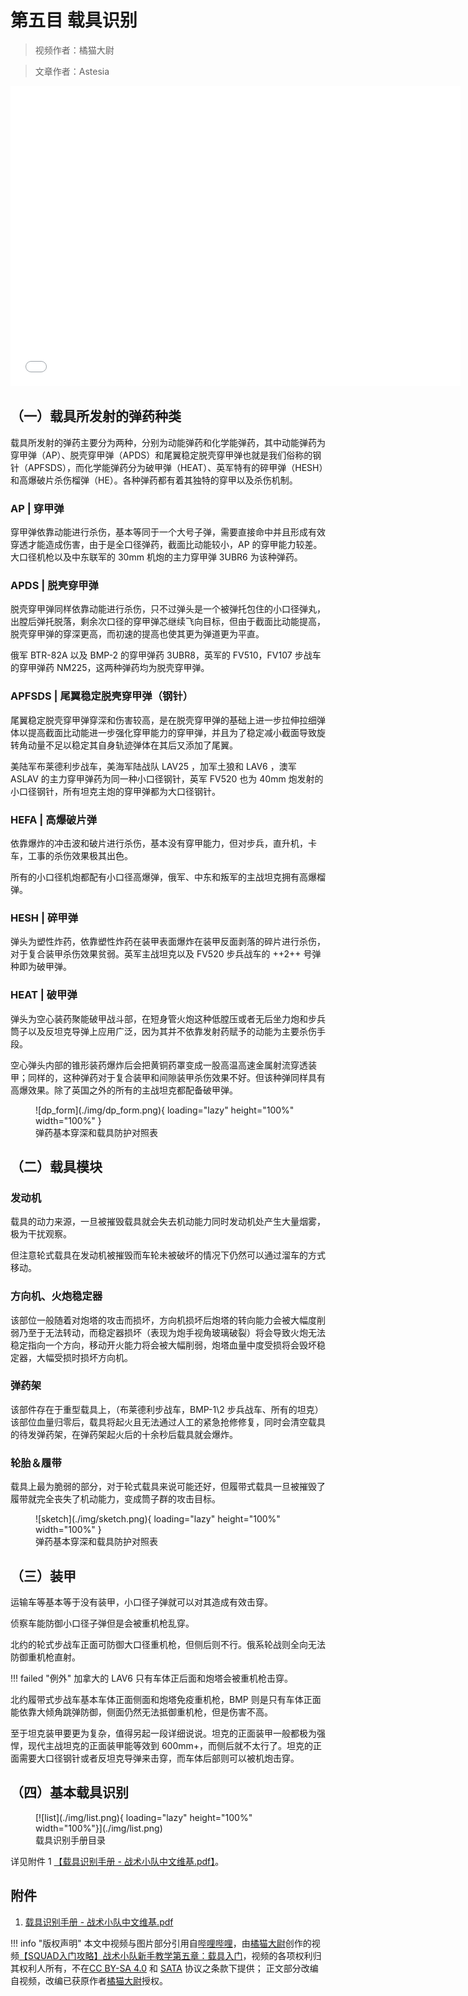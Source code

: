# 第五目 载具识别

> 视频作者：橘猫大尉

> 文章作者：Astesia

<iframe src="//player.bilibili.com/player.html?aid=768296601&bvid=BV1hr4y1H7ZQ&cid=580650402&page=1" height="480" width="720" scrolling="no" border="0" frameborder="no" framespacing="0" allowfullscreen="true"> </iframe>

## （一）载具所发射的弹药种类

载具所发射的弹药主要分为两种，分别为动能弹药和化学能弹药，其中动能弹药为穿甲弹（AP）、脱壳穿甲弹（APDS）和尾翼稳定脱壳穿甲弹也就是我们俗称的钢针（APFSDS），而化学能弹药分为破甲弹（HEAT）、英军特有的碎甲弹（HESH）和高爆破片杀伤榴弹（HE）。各种弹药都有着其独特的穿甲以及杀伤机制。

### AP | 穿甲弹

穿甲弹依靠动能进行杀伤，基本等同于一个大号子弹，需要直接命中并且形成有效穿透才能造成伤害，由于是全口径弹药，截面比动能较小，AP 的穿甲能力较差。大口径机枪以及中东联军的 30mm 机炮的主力穿甲弹 3UBR6 为该种弹药。

### APDS | 脱壳穿甲弹

脱壳穿甲弹同样依靠动能进行杀伤，只不过弹头是一个被弹托包住的小口径弹丸，出膛后弹托脱落，剩余次口径的穿甲弹芯继续飞向目标，但由于截面比动能提高，脱壳穿甲弹的穿深更高，而初速的提高也使其更为弹道更为平直。

俄军 BTR-82A 以及 BMP-2 的穿甲弹药 3UBR8，英军的 FV510，FV107 步战车的穿甲弹药 NM225，这两种弹药均为脱壳穿甲弹。

### APFSDS | 尾翼稳定脱壳穿甲弹（钢针）

尾翼稳定脱壳穿甲弹穿深和伤害较高，是在脱壳穿甲弹的基础上进一步拉伸拉细弹体以提高截面比动能进一步强化穿甲能力的穿甲弹，并且为了稳定减小截面导致旋转角动量不足以稳定其自身轨迹弹体在其后又添加了尾翼。

美陆军布莱德利步战车，美海军陆战队 LAV25 ，加军土狼和 LAV6 ，澳军 ASLAV 的主力穿甲弹药为同一种小口径钢针，英军 FV520 也为 40mm 炮发射的小口径钢针，所有坦克主炮的穿甲弹都为大口径钢针。

### HEFA | 高爆破片弹

依靠爆炸的冲击波和破片进行杀伤，基本没有穿甲能力，但对步兵，直升机，卡车，工事的杀伤效果极其出色。

所有的小口径机炮都配有小口径高爆弹，俄军、中东和叛军的主战坦克拥有高爆榴弹。

### HESH | 碎甲弹

弹头为塑性炸药，依靠塑性炸药在装甲表面爆炸在装甲反面剥落的碎片进行杀伤，对于复合装甲杀伤效果贫弱。英军主战坦克以及 FV520 步兵战车的 ++2++ 号弹种即为破甲弹。

### HEAT | 破甲弹

弹头为空心装药聚能破甲战斗部，在短身管火炮这种低膛压或者无后坐力炮和步兵筒子以及反坦克导弹上应用广泛，因为其并不依靠发射药赋予的动能为主要杀伤手段。

空心弹头内部的锥形装药爆炸后会把黄铜药罩变成一股高温高速金属射流穿透装甲；同样的，这种弹药对于复合装甲和间隙装甲杀伤效果不好。但该种弹同样具有高爆效果。除了英国之外的所有的主战坦克都配备破甲弹。

<figure markdown>
  ![dp_form](./img/dp_form.png){ loading="lazy" height="100%" width="100%" }
  <figcaption>弹药基本穿深和载具防护对照表</figcaption>
</figure>

## （二）载具模块

### 发动机

载具的动力来源，一旦被摧毁载具就会失去机动能力同时发动机处产生大量烟雾，极为干扰观察。

但注意轮式载具在发动机被摧毁而车轮未被破坏的情况下仍然可以通过溜车的方式移动。

### 方向机、火炮稳定器
该部位一般随着对炮塔的攻击而损坏，方向机损坏后炮塔的转向能力会被大幅度削弱乃至于无法转动，而稳定器损坏（表现为炮手视角玻璃破裂）将会导致火炮无法稳定指向一个方向，移动开火能力将会被大幅削弱，炮塔血量中度受损将会毁坏稳定器，大幅受损时损坏方向机。

### 弹药架

该部件存在于重型载具上，（布莱德利步战车，BMP-1\2 步兵战车、所有的坦克）该部位血量归零后，载具将起火且无法通过人工的紧急抢修修复，同时会清空载具的待发弹药架，在弹药架起火后的十余秒后载具就会爆炸。

### 轮胎＆履带

载具上最为脆弱的部分，对于轮式载具来说可能还好，但履带式载具一旦被摧毁了履带就完全丧失了机动能力，变成筒子群的攻击目标。

<figure markdown>
  ![sketch](./img/sketch.png){ loading="lazy" height="100%" width="100%" }
  <figcaption>弹药基本穿深和载具防护对照表</figcaption>
</figure>

## （三）装甲
运输车等基本等于没有装甲，小口径子弹就可以对其造成有效击穿。

侦察车能防御小口径子弹但是会被重机枪乱穿。

北约的轮式步战车正面可防御大口径重机枪，但侧后则不行。俄系轮战则全向无法防御重机枪直射。

!!! failed "例外"
    加拿大的 LAV6 只有车体正后面和炮塔会被重机枪击穿。

北约履带式步战车基本车体正面侧面和炮塔免疫重机枪，BMP 则是只有车体正面能依靠大倾角跳弹防御，侧面仍然无法抵御重机枪，但是伤害不高。

至于坦克装甲要更为复杂，值得另起一段详细说说。坦克的正面装甲一般都极为强悍，现代主战坦克的正面装甲能等效到 600mm+，而侧后就不太行了。坦克的正面需要大口径钢针或者反坦克导弹来击穿，而车体后部则可以被机炮击穿。

## （四）基本载具识别

<figure markdown>
  [![list](./img/list.png){ loading="lazy" height="100%" width="100%"}](./img/list.png)
  <figcaption>载具识别手册目录</figcaption>
</figure>

详见附件 1 [【载具识别手册 - 战术小队中文维基.pdf】](./enclosure/%E8%BD%BD%E5%85%B7%E8%AF%86%E5%88%AB%E6%89%8B%E5%86%8C-%E6%88%98%E6%9C%AF%E5%B0%8F%E9%98%9F%E4%B8%AD%E6%96%87%E7%BB%B4%E5%9F%BA.pdf)。

## 附件

1. [载具识别手册 - 战术小队中文维基.pdf](./enclosure/%E8%BD%BD%E5%85%B7%E8%AF%86%E5%88%AB%E6%89%8B%E5%86%8C-%E6%88%98%E6%9C%AF%E5%B0%8F%E9%98%9F%E4%B8%AD%E6%96%87%E7%BB%B4%E5%9F%BA.pdf)

!!! info "版权声明"
    本文中视频与图片部分引用自[哔哩哔哩](https://www.bilibili.com)，由[橘猫大尉](https://space.bilibili.com/162372711)创作的视频[【SQUAD入门攻略】战术小队新手教学第五章：载具入门](https://www.bilibili.com/video/BV1hr4y1H7ZQ)，视频的各项权利归其权利人所有，不在[CC BY-SA 4.0](https://creativecommons.org/licenses/by-sa/4.0/deed.zh) 和 [SATA](https://github.com/zTrix/sata-license) 协议之条款下提供；
    正文部分改编自视频，改编已获原作者[橘猫大尉](https://space.bilibili.com/162372711)授权。